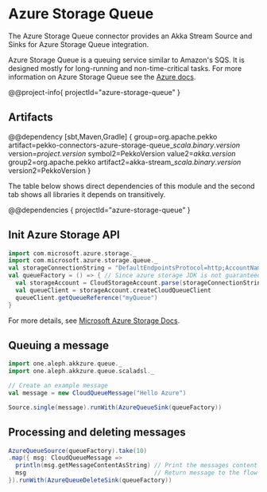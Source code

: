 # Azure Storage Queue

The Azure Storage Queue connector provides an Akka Stream Source and Sinks for Azure Storage Queue integration.

Azure Storage Queue is a queuing service similar to Amazon's SQS. It is designed mostly for long-running and non-time-critical tasks. For more information on Azure Storage Queue see the [Azure docs](https://azure.microsoft.com/en-us/services/storage/queues/).

@@project-info{ projectId="azure-storage-queue" }

## Artifacts

@@dependency [sbt,Maven,Gradle] {
  group=org.apache.pekko
  artifact=pekko-connectors-azure-storage-queue_$scala.binary.version$
  version=$project.version$
  symbol2=PekkoVersion
  value2=$akka.version$
  group2=org.apache.pekko
  artifact2=akka-stream_$scala.binary.version$
  version2=PekkoVersion
}

The table below shows direct dependencies of this module and the second tab shows all libraries it depends on transitively.

@@dependencies { projectId="azure-storage-queue" }


## Init Azure Storage API

```scala
import com.microsoft.azure.storage._
import com.microsoft.azure.storage.queue._
val storageConnectionString = "DefaultEndpointsProtocol=http;AccountName=<YourAccountName>;AccountKey=<YourKey>"
val queueFactory = () => { // Since azure storage JDK is not guaranteed to be thread-safe
  val storageAccount = CloudStorageAccount.parse(storageConnectionString)
  val queueClient = storageAccount.createCloudQueueClient
  queueClient.getQueueReference("myQueue")
}
```

For more details, see [Microsoft Azure Storage Docs](https://docs.microsoft.com/en-us/azure/storage/queues/storage-java-how-to-use-queue-storage).

## Queuing a message

```scala
import one.aleph.akkzure.queue._
import one.aleph.akkzure.queue.scaladsl._

// Create an example message
val message = new CloudQueueMessage("Hello Azure")

Source.single(message).runWith(AzureQueueSink(queueFactory))
```

## Processing and deleting messages

```scala
AzureQueueSource(queueFactory).take(10)
.map({ msg: CloudQueueMessage =>
  println(msg.getMessageContentAsString) // Print the messages content
  msg                                    // Return message to the flow for deletion
}).runWith(AzureQueueDeleteSink(queueFactory))
```
